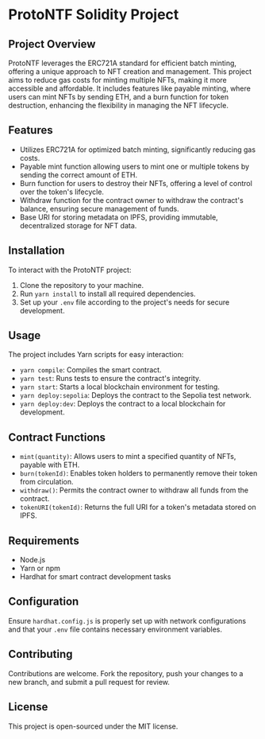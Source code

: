 # ProtoNTF Solidity Project

## Project Overview

ProtoNTF leverages the ERC721A standard for efficient batch minting, offering a unique approach to NFT creation and management. This project aims to reduce gas costs for minting multiple NFTs, making it more accessible and affordable. It includes features like payable minting, where users can mint NFTs by sending ETH, and a burn function for token destruction, enhancing the flexibility in managing the NFT lifecycle.

## Features

- Utilizes ERC721A for optimized batch minting, significantly reducing gas costs.
- Payable mint function allowing users to mint one or multiple tokens by sending the correct amount of ETH.
- Burn function for users to destroy their NFTs, offering a level of control over the token's lifecycle.
- Withdraw function for the contract owner to withdraw the contract's balance, ensuring secure management of funds.
- Base URI for storing metadata on IPFS, providing immutable, decentralized storage for NFT data.

## Installation

To interact with the ProtoNTF project:

1. Clone the repository to your machine.
2. Run `yarn install` to install all required dependencies.
3. Set up your `.env` file according to the project's needs for secure development.

## Usage

The project includes Yarn scripts for easy interaction:

- `yarn compile`: Compiles the smart contract.
- `yarn test`: Runs tests to ensure the contract's integrity.
- `yarn start`: Starts a local blockchain environment for testing.
- `yarn deploy:sepolia`: Deploys the contract to the Sepolia test network.
- `yarn deploy:dev`: Deploys the contract to a local blockchain for development.

## Contract Functions

- `mint(quantity)`: Allows users to mint a specified quantity of NFTs, payable with ETH.
- `burn(tokenId)`: Enables token holders to permanently remove their token from circulation.
- `withdraw()`: Permits the contract owner to withdraw all funds from the contract.
- `tokenURI(tokenId)`: Returns the full URI for a token's metadata stored on IPFS.

## Requirements

- Node.js
- Yarn or npm
- Hardhat for smart contract development tasks

## Configuration

Ensure `hardhat.config.js` is properly set up with network configurations and that your `.env` file contains necessary environment variables.

## Contributing

Contributions are welcome. Fork the repository, push your changes to a new branch, and submit a pull request for review.

## License

This project is open-sourced under the MIT license.
